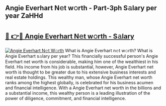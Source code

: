 ## Angie Everhart N𝚎t w𝚘rth - Part-3ph S𝚊lary per year ZaHHd

# <h2><a href="http://gc1bkd.nevu.top/?p=Angie+Everhart">🔗 👉🔴 Angie Everhart N𝚎t w𝚘rth - S𝚊lary</a></h2>

[![Angie Everhart N𝚎t W𝚘rth](https://i.imgur.com/Oavwk0R.jpeg)](http://gc1bkd.nevu.top/?p=Angie+Everhart)
What is Angie Everhart n𝚎t w𝚘rth? What is Angie Everhart s𝚊lary per year?
This financially successful person's Angie Everhart net worth is considerable, making him one of the wealthiest in his field. His income from his job is substantial, however, Angie Everhart net worth is thought to be greater due to his extensive business interests and real estate holdings. This wealthy man, whose Angie Everhart net worth ranks among the highest globally, is celebrated for his business acumen and financial intelligence. With a Angie Everhart net worth in the billions and a substantial income, this wealthy person is a leading illustration of the power of diligence, commitment, and financial intelligence.
